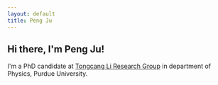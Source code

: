 ```yaml
---
layout: default
title: Peng Ju
---
```

## Hi there, I'm Peng Ju!

I'm a PhD candidate at [Tongcang Li Research Group]('https://sites.google.com/site/litongcang/') in department of Physics, Purdue University.
